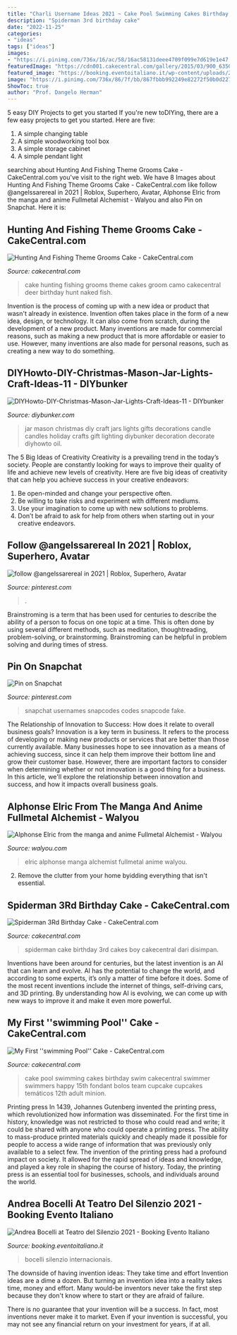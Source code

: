 ```yaml
---
title: "Charli Username Ideas 2021 ~ Cake Pool Swimming Cakes Birthday Swim Cakecentral Swimmer Swimmers Happy 15th Fondant Bolos Team Cupcake Cupcakes Temáticos 12th Adult Minion"
description: "Spiderman 3rd birthday cake"
date: "2022-11-25"
categories:
- "ideas"
tags: ["ideas"]
images:
- "https://i.pinimg.com/736x/16/ac/58/16ac58131deee4709f099e7d619e1e47.jpg"
featuredImage: "https://cdn001.cakecentral.com/gallery/2015/03/900_635071L6TU_my-first-swimming-pool-cake.jpg"
featured_image: "https://booking.eventoitaliano.it/wp-content/uploads/2020/06/bocelli.jpg"
image: "https://i.pinimg.com/736x/86/7f/bb/867fbbb992249e82272f50b0d227c7c5.jpg"
ShowToc: true
author: "Prof. Dangelo Herman"
---
```



5 easy DIY Projects to get you started
If you're new toDIYing, there are a few easy projects to get you started. Here are five: 
1. A simple changing table 
2. A simple woodworking tool box 
3. A simple storage cabinet 
4. A simple pendant light 

	

		
searching about Hunting And Fishing Theme Grooms Cake - CakeCentral.com you've visit to the right web. We have 8 Images about Hunting And Fishing Theme Grooms Cake - CakeCentral.com like follow @angelssarereal in 2021 | Roblox, Superhero, Avatar, Alphonse Elric from the manga and anime Fullmetal Alchemist - Walyou and also Pin on Snapchat. Here it is:
		
    
## Hunting And Fishing Theme Grooms Cake - CakeCentral.com

<img loading=lazy src="https://cdn001.cakecentral.com/gallery/2015/03/900_948318zL27_hunting-and-fishing-theme-grooms-cake.jpg" onerror="this.onerror=null;this.src='https://tse3.mm.bing.net/th?id=OIP.imhTUgRXd8QTxssMOPkBkQHaJ4&amp;pid=15.1';" alt="Hunting And Fishing Theme Grooms Cake - CakeCentral.com">

_Source: cakecentral.com_

>cake hunting fishing grooms theme cakes groom camo cakecentral deer birthday hunt naked fish. 

	

Invention is the process of coming up with a new idea or product that wasn't already in existence. Invention often takes place in the form of a new idea, design, or technology. It can also come from scratch, during the development of a new product. Many inventions are made for commercial reasons, such as making a new product that is more affordable or easier to use. However, many inventions are also made for personal reasons, such as creating a new way to do something.

    
## DIYHowto-DIY-Christmas-Mason-Jar-Lights-Craft-Ideas-11 - DIYbunker

<img loading=lazy src="https://www.diybunker.com/wp-content/uploads/2017/10/DIYHowto-DIY-Christmas-Mason-Jar-Lights-Craft-Ideas-11.jpg" onerror="this.onerror=null;this.src='https://tse3.mm.bing.net/th?id=OIP.hErDshB9MeQsh4pwhZvjeQHaMK&amp;pid=15.1';" alt="DIYHowto-DIY-Christmas-Mason-Jar-Lights-Craft-Ideas-11 - DIYbunker">

_Source: diybunker.com_

>jar mason christmas diy craft jars lights gifts decorations candle candles holiday crafts gift lighting diybunker decoration decorate diyhowto oil. 

	

The 5 Big Ideas of Creativity
Creativity is a prevailing trend in the today’s society. People are constantly looking for ways to improve their quality of life and achieve new levels of creativity. Here are five big ideas of creativity that can help you achieve success in your creative endeavors: 
1. Be open-minded and change your perspective often.
2. Be willing to take risks and experiment with different mediums.
3. Use your imagination to come up with new solutions to problems.
4. Don’t be afraid to ask for help from others when starting out in your creative endeavors.

    
## Follow @angelssarereal In 2021 | Roblox, Superhero, Avatar

<img loading=lazy src="https://i.pinimg.com/736x/86/7f/bb/867fbbb992249e82272f50b0d227c7c5.jpg" onerror="this.onerror=null;this.src='https://tse3.mm.bing.net/th?id=OIP.pu4hDm_D9BqcIB0p1FJtdgHaGV&amp;pid=15.1';" alt="follow @angelssarereal in 2021 | Roblox, Superhero, Avatar">

_Source: pinterest.com_

>. 

	

Brainstroming is a term that has been used for centuries to describe the ability of a person to focus on one topic at a time. This is often done by using several different methods, such as meditation, thoughtreading, problem-solving, or brainstorming. Brainstroming can be helpful in problem solving and during times of stress.

    
## Pin On Snapchat

<img loading=lazy src="https://i.pinimg.com/736x/16/ac/58/16ac58131deee4709f099e7d619e1e47.jpg" onerror="this.onerror=null;this.src='https://tse3.mm.bing.net/th?id=OIP.m_P0SdVQg-0E3NjP9NOFGAHaQB&amp;pid=15.1';" alt="Pin on Snapchat">

_Source: pinterest.com_

>snapchat usernames snapcodes codes snapcode fake. 

	

The Relationship of Innovation to Success: How does it relate to overall business goals?
Innovation is a key term in business. It refers to the process of developing or making new products or services that are better than those currently available. Many businesses hope to see innovation as a means of achieving success, since it can help them improve their bottom line and grow their customer base. However, there are important factors to consider when determining whether or not innovation is a good thing for a business. In this article, we'll explore the relationship between innovation and success, and how it impacts overall business goals.

    
## Alphonse Elric From The Manga And Anime Fullmetal Alchemist - Walyou

<img loading=lazy src="https://walyou.com/wp-content/uploads/2014/09/Alphonse-Elric-from-the-manga-and-anime-Fullmetal-Alchemist.jpg" onerror="this.onerror=null;this.src='https://tse4.mm.bing.net/th?id=OIP.H6Dw3P8EWqaBIxwjWhiDYgHaLH&amp;pid=15.1';" alt="Alphonse Elric from the manga and anime Fullmetal Alchemist - Walyou">

_Source: walyou.com_

>elric alphonse manga alchemist fullmetal anime walyou. 

	

2. Remove the clutter from your home byidding everything that isn't essential.

    
## Spiderman 3Rd Birthday Cake - CakeCentral.com

<img loading=lazy src="https://cdn001.cakecentral.com/gallery/2015/03/900_693086qZTG_spiderman-3rd-birthday-cake.jpg" onerror="this.onerror=null;this.src='https://tse3.mm.bing.net/th?id=OIP.x0lPX0VBt3CLc75luR6_DAHaLD&amp;pid=15.1';" alt="Spiderman 3Rd Birthday Cake - CakeCentral.com">

_Source: cakecentral.com_

>spiderman cake birthday 3rd cakes boy cakecentral dari disimpan. 

	

Inventions have been around for centuries, but the latest invention is an AI that can learn and evolve. AI has the potential to change the world, and according to some experts, it’s only a matter of time before it does. Some of the most recent inventions include the internet of things, self-driving cars, and 3D printing. By understanding how AI is evolving, we can come up with new ways to improve it and make it even more powerful.

    
## My First &#039;&#039;swimming Pool&#039;&#039; Cake - CakeCentral.com

<img loading=lazy src="https://cdn001.cakecentral.com/gallery/2015/03/900_635071L6TU_my-first-swimming-pool-cake.jpg" onerror="this.onerror=null;this.src='https://tse1.mm.bing.net/th?id=OIP.ZiMNW29t13kelkmbubphYgHaJ4&amp;pid=15.1';" alt="My First &#039;&#039;swimming Pool&#039;&#039; Cake - CakeCentral.com">

_Source: cakecentral.com_

>cake pool swimming cakes birthday swim cakecentral swimmer swimmers happy 15th fondant bolos team cupcake cupcakes temáticos 12th adult minion. 

	

Printing press
In 1439, Johannes Gutenberg invented the printing press, which revolutionized how information was disseminated. For the first time in history, knowledge was not restricted to those who could read and write; it could be shared with anyone who could operate a printing press. The ability to mass-produce printed materials quickly and cheaply made it possible for people to access a wide range of information that was previously only available to a select few.
The invention of the printing press had a profound impact on society. It allowed for the rapid spread of ideas and knowledge, and played a key role in shaping the course of history. Today, the printing press is an essential tool for businesses, schools, and individuals around the world.

    
## Andrea Bocelli At Teatro Del Silenzio 2021 - Booking Evento Italiano

<img loading=lazy src="https://booking.eventoitaliano.it/wp-content/uploads/2020/06/bocelli.jpg" onerror="this.onerror=null;this.src='https://tse3.mm.bing.net/th?id=OIP.TZPoeBO7GMFOQ2Rob12ezQHaEK&amp;pid=15.1';" alt="Andrea Bocelli at Teatro del Silenzio 2021 - Booking Evento Italiano">

_Source: booking.eventoitaliano.it_

>bocelli silenzio internacionais. 

	

The downside of having invention ideas: They take time and effort
Invention ideas are a dime a dozen. But turning an invention idea into a reality takes time, money and effort.
Many would-be inventors never take the first step because they don't know where to start or they are afraid of failure.

There is no guarantee that your invention will be a success. In fact, most inventions never make it to market. Even if your invention is successful, you may not see any financial return on your investment for years, if at all.

